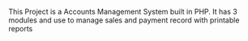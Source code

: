 This Project is a Accounts Management System   built in PHP.
It has 3 modules and use to manage sales and payment record with printable reports